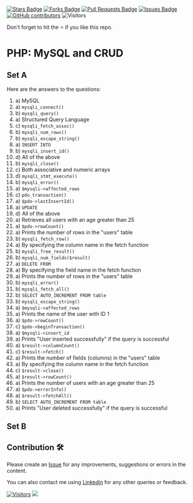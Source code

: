 <a href="https://github.com/drshahizan/learn-php/stargazers"><img src="https://img.shields.io/github/stars/drshahizan/learn-php" alt="Stars Badge"/></a>
<a href="https://github.com/drshahizan/learn-php/network/members"><img src="https://img.shields.io/github/forks/drshahizan/learn-php" alt="Forks Badge"/></a>
<a href="https://github.com/drshahizan/learn-php/pulls"><img src="https://img.shields.io/github/issues-pr/drshahizan/learn-php" alt="Pull Requests Badge"/></a>
<a href="https://github.com/drshahizan/learn-php/issues"><img src="https://img.shields.io/github/issues/drshahizan/learn-php" alt="Issues Badge"/></a>
<a href="https://github.com/drshahizan/learn-php/graphs/contributors"><img alt="GitHub contributors" src="https://img.shields.io/github/contributors/drshahizan/learn-php?color=2b9348"></a>
![Visitors](https://api.visitorbadge.io/api/visitors?path=https%3A%2F%2Fgithub.com%2Fdrshahizan%2Flearn-php&labelColor=%23d9e3f0&countColor=%23697689&style=flat)

Don't forget to hit the :star: if you like this repo.

# PHP: MySQL and CRUD

## Set A
Here are the answers to the questions:

1. a) MySQL
2. a) `mysqli_connect()`
3. b) `mysqli_query()`
4. a) Structured Query Language
5. c) `mysqli_fetch_assoc()`
6. b) `mysqli_num_rows()`
7. b) `mysqli_escape_string()`
8. a) `INSERT INTO`
9. b) `mysqli_insert_id()`
10. d) All of the above
11. b) `mysqli_close()`
12. c) Both associative and numeric arrays
13. d) `mysqli_stmt_execute()`
14. b) `mysqli_error()`
15. a) `$mysqli->affected_rows`
16. c) `pdo_transaction()`
17. a) `$pdo->lastInsertId()`
18. a) `UPDATE`
19. d) All of the above
20. a) Retrieves all users with an age greater than 25
21. a) `$pdo->rowCount()`
22. a) Prints the number of rows in the "users" table
23. b) `mysqli_fetch_row()`
24. a) By specifying the column name in the fetch function
25. b) `mysqli_free_result()`
26. b) `mysqli_num_fields($result)`
27. a) `DELETE FROM`
28. a) By specifying the field name in the fetch function
29. a) Prints the number of rows in the "users" table
30. b) `mysqli_error()`
31. b) `mysqli_fetch_all()`
32. b) `SELECT AUTO_INCREMENT FROM table`
33. b) `mysqli_escape_string()`
34. a) `$mysqli->affected_rows`
35. a) Prints the name of the user with ID 1
36. a) `$pdo->rowCount()`
37. c) `$pdo->beginTransaction()`
38. a) `$mysqli->insert_id`
39. a) Prints "User inserted successfully" if the query is successful
40. a) `$result->columnCount()`
41. c) `$result->fetch()`
42. a) Prints the number of fields (columns) in the "users" table
43. a) By specifying the column name in the fetch function
44. c) `$result->close()`
45. a) `$result->rowCount()`
46. a) Prints the number of users with an age greater than 25
47. a) `$pdo->errorInfo()`
48. a) `$result->fetchAll()`
49. b) `SELECT AUTO_INCREMENT FROM table`
50. a) Prints "User deleted successfully" if the query is successful

## Set B


## Contribution 🛠️
Please create an [Issue](https://github.com/drshahizan/learn-php/issues) for any improvements, suggestions or errors in the content.

You can also contact me using [Linkedin](https://www.linkedin.com/in/drshahizan/) for any other queries or feedback.

[![Visitors](https://api.visitorbadge.io/api/visitors?path=https%3A%2F%2Fgithub.com%2Fdrshahizan&labelColor=%23697689&countColor=%23555555&style=plastic)](https://visitorbadge.io/status?path=https%3A%2F%2Fgithub.com%2Fdrshahizan)
![](https://hit.yhype.me/github/profile?user_id=81284918)


